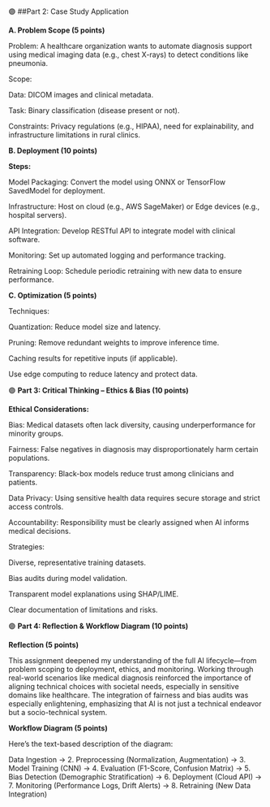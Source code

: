 🟣 ##Part 2: Case Study Application

**A. Problem Scope (5 points)**

Problem: A healthcare organization wants to automate diagnosis support using medical imaging data (e.g., chest X-rays) to detect conditions like pneumonia.

Scope:

Data: DICOM images and clinical metadata.

Task: Binary classification (disease present or not).

Constraints: Privacy regulations (e.g., HIPAA), need for explainability, and infrastructure limitations in rural clinics.

**B. Deployment (10 points)**

**Steps:**

Model Packaging: Convert the model using ONNX or TensorFlow SavedModel for deployment.

Infrastructure: Host on cloud (e.g., AWS SageMaker) or Edge devices (e.g., hospital servers).

API Integration: Develop RESTful API to integrate model with clinical software.

Monitoring: Set up automated logging and performance tracking.

Retraining Loop: Schedule periodic retraining with new data to ensure performance.

**C. Optimization (5 points)**

Techniques:

Quantization: Reduce model size and latency.

Pruning: Remove redundant weights to improve inference time.

Caching results for repetitive inputs (if applicable).

Use edge computing to reduce latency and protect data.

🟣 **Part 3: Critical Thinking – Ethics & Bias (10 points)**

**Ethical Considerations:**

Bias: Medical datasets often lack diversity, causing underperformance for minority groups.

Fairness: False negatives in diagnosis may disproportionately harm certain populations.

Transparency: Black-box models reduce trust among clinicians and patients.

Data Privacy: Using sensitive health data requires secure storage and strict access controls.

Accountability: Responsibility must be clearly assigned when AI informs medical decisions.

Strategies:

Diverse, representative training datasets.

Bias audits during model validation.

Transparent model explanations using SHAP/LIME.

Clear documentation of limitations and risks.

🟣 **Part 4: Reflection & Workflow Diagram (10 points)**

**Reflection (5 points)**

This assignment deepened my understanding of the full AI lifecycle—from problem scoping to deployment, ethics,
and monitoring. Working through real-world scenarios like medical diagnosis reinforced the importance of aligning
technical choices with societal needs, especially in sensitive domains like healthcare. The integration of 
fairness and bias audits was especially enlightening, emphasizing that AI is not just a technical 
endeavor but a socio-technical system.

**Workflow Diagram (5 points)**

Here’s the text-based description of the diagram:

Data Ingestion → 2. Preprocessing (Normalization, Augmentation) → 3. Model Training (CNN) → 
4. Evaluation (F1-Score, Confusion Matrix) → 5. Bias Detection (Demographic Stratification) → 
6. Deployment (Cloud API) → 7. Monitoring (Performance Logs, Drift Alerts) → 
8. Retraining (New Data Integration)
